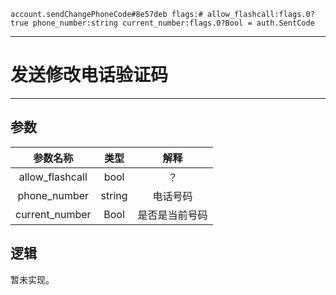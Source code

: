 ```
account.sendChangePhoneCode#8e57deb flags:# allow_flashcall:flags.0?true phone_number:string current_number:flags.0?Bool = auth.SentCode
```

---
# 发送修改电话验证码
---

## 参数
参数名称 | 类型 | 解释
:-: | :-: | :-:
allow_flashcall | bool | ？
phone_number | string | 电话号码
current_number | Bool | 是否是当前号码

## 逻辑
暂未实现。
